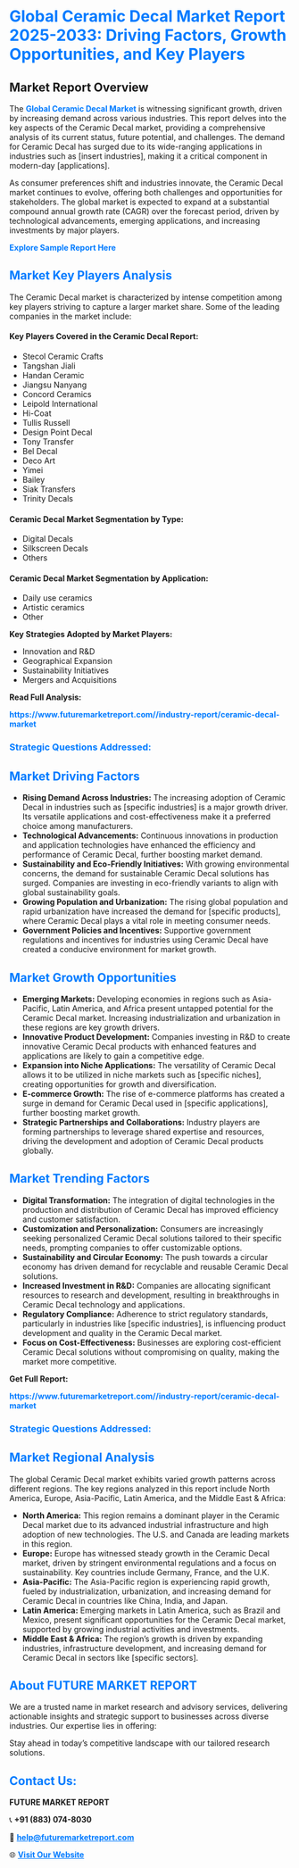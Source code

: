 <h1 style="color: #007BFF;">Global Ceramic Decal Market Report 2025-2033: Driving Factors, Growth Opportunities, and Key Players</h1>

<section id="overview">
<h2>Market Report Overview</h2>
<p>The <a href="https://www.futuremarketreport.com//industry-report/ceramic-decal-market" style="color: #007BFF; text-decoration: none;"><strong>Global Ceramic Decal Market</strong></a> is witnessing significant growth, driven by increasing demand across various industries. This report delves into the key aspects of the Ceramic Decal market, providing a comprehensive analysis of its current status, future potential, and challenges. The demand for Ceramic Decal has surged due to its wide-ranging applications in industries such as [insert industries], making it a critical component in modern-day [applications].</p>
<p>As consumer preferences shift and industries innovate, the Ceramic Decal market continues to evolve, offering both challenges and opportunities for stakeholders. The global market is expected to expand at a substantial compound annual growth rate (CAGR) over the forecast period, driven by technological advancements, emerging applications, and increasing investments by major players.</p>
</section>

<section id="overview">
<p><a href="https://www.futuremarketreport.com//request-sample/reportId=61193" style="color: #007BFF; text-decoration: none;"><strong>Explore Sample Report Here</strong></a></p>
</section>

<section id="key-players">
<h2 style="color: #007BFF;">Market Key Players Analysis</h2>
<p>The Ceramic Decal market is characterized by intense competition among key players striving to capture a larger market share. Some of the leading companies in the market include:</p>
<h4>Key Players Covered in the Ceramic Decal Report:</h4>
<ul><li>Stecol Ceramic Crafts</li><li>Tangshan Jiali</li><li>Handan Ceramic</li><li>Jiangsu Nanyang</li><li>Concord Ceramics</li><li>Leipold International</li><li>Hi-Coat</li><li>Tullis Russell</li><li>Design Point Decal</li><li>Tony Transfer</li><li>Bel Decal</li><li>Deco Art</li><li>Yimei</li><li>Bailey</li><li>Siak Transfers</li><li>Trinity Decals</li></ul>
<h4>Ceramic Decal Market Segmentation by Type:</h4>
<ul><li>Digital Decals</li><li>Silkscreen Decals</li><li>Others</li></ul>

<h4>Ceramic Decal Market Segmentation by Application:</h4>
<ul><li>Daily use ceramics</li><li>Artistic ceramics</li><li>Other</li></ul>
<p><strong>Key Strategies Adopted by Market Players:</strong></p>
<ul>
<li>Innovation and R&D</li>
<li>Geographical Expansion</li>
<li>Sustainability Initiatives</li>
<li>Mergers and Acquisitions</li>
</ul>
</section>

<section>
<p><strong>Read Full Analysis: </strong></p><a href="https://www.futuremarketreport.com//industry-report/ceramic-decal-market" style="color: #007BFF; text-decoration: none;"><strong>https://www.futuremarketreport.com//industry-report/ceramic-decal-market</strong></a>
<h3 style="color: #007BFF;">Strategic Questions Addressed:</h3>
</section>

<section id="driving-factors">
<h2 style="color: #007BFF;">Market Driving Factors</h2>
<ul>
<li><strong>Rising Demand Across Industries:</strong> The increasing adoption of Ceramic Decal in industries such as [specific industries] is a major growth driver. Its versatile applications and cost-effectiveness make it a preferred choice among manufacturers.</li>
<li><strong>Technological Advancements:</strong> Continuous innovations in production and application technologies have enhanced the efficiency and performance of Ceramic Decal, further boosting market demand.</li>
<li><strong>Sustainability and Eco-Friendly Initiatives:</strong> With growing environmental concerns, the demand for sustainable Ceramic Decal solutions has surged. Companies are investing in eco-friendly variants to align with global sustainability goals.</li>
<li><strong>Growing Population and Urbanization:</strong> The rising global population and rapid urbanization have increased the demand for [specific products], where Ceramic Decal plays a vital role in meeting consumer needs.</li>
<li><strong>Government Policies and Incentives:</strong> Supportive government regulations and incentives for industries using Ceramic Decal have created a conducive environment for market growth.</li>
</ul>
</section>

<section id="growth-opportunities">
<h2 style="color: #007BFF;">Market Growth Opportunities</h2>
<ul>
<li><strong>Emerging Markets:</strong> Developing economies in regions such as Asia-Pacific, Latin America, and Africa present untapped potential for the Ceramic Decal market. Increasing industrialization and urbanization in these regions are key growth drivers.</li>
<li><strong>Innovative Product Development:</strong> Companies investing in R&D to create innovative Ceramic Decal products with enhanced features and applications are likely to gain a competitive edge.</li>
<li><strong>Expansion into Niche Applications:</strong> The versatility of Ceramic Decal allows it to be utilized in niche markets such as [specific niches], creating opportunities for growth and diversification.</li>
<li><strong>E-commerce Growth:</strong> The rise of e-commerce platforms has created a surge in demand for Ceramic Decal used in [specific applications], further boosting market growth.</li>
<li><strong>Strategic Partnerships and Collaborations:</strong> Industry players are forming partnerships to leverage shared expertise and resources, driving the development and adoption of Ceramic Decal products globally.</li>
</ul>
</section>

<section id="trending-factors">
<h2 style="color: #007BFF;">Market Trending Factors</h2>
<ul>
<li><strong>Digital Transformation:</strong> The integration of digital technologies in the production and distribution of Ceramic Decal has improved efficiency and customer satisfaction.</li>
<li><strong>Customization and Personalization:</strong> Consumers are increasingly seeking personalized Ceramic Decal solutions tailored to their specific needs, prompting companies to offer customizable options.</li>
<li><strong>Sustainability and Circular Economy:</strong> The push towards a circular economy has driven demand for recyclable and reusable Ceramic Decal solutions.</li>
<li><strong>Increased Investment in R&D:</strong> Companies are allocating significant resources to research and development, resulting in breakthroughs in Ceramic Decal technology and applications.</li>
<li><strong>Regulatory Compliance:</strong> Adherence to strict regulatory standards, particularly in industries like [specific industries], is influencing product development and quality in the Ceramic Decal market.</li>
<li><strong>Focus on Cost-Effectiveness:</strong> Businesses are exploring cost-efficient Ceramic Decal solutions without compromising on quality, making the market more competitive.</li>
</ul>
</section>

<section>
<p><strong>Get Full Report: </strong></p><a href="https://www.futuremarketreport.com//industry-report/ceramic-decal-market" style="color: #007BFF; text-decoration: none;"><strong>https://www.futuremarketreport.com//industry-report/ceramic-decal-market</strong></a>
<h3 style="color: #007BFF;">Strategic Questions Addressed:</h3>
</section>


<section id="regional-analysis">
<h2 style="color: #007BFF;">Market Regional Analysis</h2>
<p>The global Ceramic Decal market exhibits varied growth patterns across different regions. The key regions analyzed in this report include North America, Europe, Asia-Pacific, Latin America, and the Middle East & Africa:</p>
<ul>
<li><strong>North America:</strong> This region remains a dominant player in the Ceramic Decal market due to its advanced industrial infrastructure and high adoption of new technologies. The U.S. and Canada are leading markets in this region.</li>
<li><strong>Europe:</strong> Europe has witnessed steady growth in the Ceramic Decal market, driven by stringent environmental regulations and a focus on sustainability. Key countries include Germany, France, and the U.K.</li>
<li><strong>Asia-Pacific:</strong> The Asia-Pacific region is experiencing rapid growth, fueled by industrialization, urbanization, and increasing demand for Ceramic Decal in countries like China, India, and Japan.</li>
<li><strong>Latin America:</strong> Emerging markets in Latin America, such as Brazil and Mexico, present significant opportunities for the Ceramic Decal market, supported by growing industrial activities and investments.</li>
<li><strong>Middle East & Africa:</strong> The region’s growth is driven by expanding industries, infrastructure development, and increasing demand for Ceramic Decal in sectors like [specific sectors].</li>
</ul>
</section>

<footer>
<h2 style="color: #007BFF;">About FUTURE MARKET REPORT</h2>
<p>We are a trusted name in market research and advisory services, delivering actionable insights and strategic support to businesses across diverse industries. Our expertise lies in offering:</p>

<p>Stay ahead in today’s competitive landscape with our tailored research solutions.</p>

<h2 style="color: #007BFF;">Contact Us:</h2>
<p><strong>FUTURE MARKET REPORT</strong></p>
<p>📞 <strong>+91 (883) 074-8030</strong></p>
<p>📧 <strong><a href="mailto:help@futuremarketreport.com" style="color: #007BFF;">help@futuremarketreport.com</a></strong></p>
<p>🌐 <strong><a href="https://www.futuremarketreport.com/" style="color: #007BFF;">Visit Our Website</a></strong></p>
</footer>